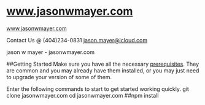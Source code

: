 # www.jasonwmayer.com
www.jasonwmayer.com

Contact Us @ (404)234-0831
jason.mayer@icloud.com

jason w mayer - jasonwmayer.com


##Getting Started
Make sure you have all the necessary [prerequisites](#prerequisites). They are common and you may already have them installed, or you may just need to upgrade your version of some of them.

Enter the following commands to start to get started working quickly.
git clone jasonwmayer.com
cd jasonwmayer.com
##npm install

